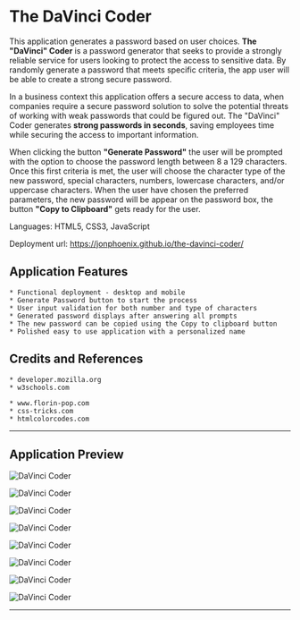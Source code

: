 # The DaVinci Coder

This application generates a password based on user choices. **The "DaVinci" Coder** is a password generator that seeks to provide a strongly reliable service for users looking to protect the access to sensitive data. By randomly generate a password that meets specific criteria, the app user will be able to create a strong secure password.

In a business context this application offers a secure access to data, when companies require a secure password solution to solve the potential threats of working with weak passwords that could be figured out. The "DaVinci" Coder generates **strong passwords in seconds**, saving employees time while securing the access to important information. 

When clicking the button **"Generate Password"** the user will be prompted with the option to choose the password length between 8 a 129 characters. Once this first criteria is met, the user will choose the character type of the new password, special characters, numbers, lowercase characters, and/or uppercase characters. When the user have chosen the preferred parameters, the new password will be appear on the password box, the button **"Copy to Clipboard"** gets ready for the user.

Languages: HTML5, CSS3, JavaScript

Deployment url: https://jonphoenix.github.io/the-davinci-coder/


## Application Features

```
* Functional deployment - desktop and mobile
* Generate Password button to start the process
* User input validation for both number and type of characters
* Generated password displays after answering all prompts
* The new password can be copied using the Copy to clipboard button
* Polished easy to use application with a personalized name

```
## Credits and References

```
* developer.mozilla.org
* w3schools.com

* www.florin-pop.com
* css-tricks.com
* htmlcolorcodes.com

```
- - -

## Application Preview

![DaVinci Coder](https://user-images.githubusercontent.com/65391199/86549438-7c9a3500-bef4-11ea-9986-c72c0d5b46c1.png)

![DaVinci Coder](https://user-images.githubusercontent.com/65391199/86549442-7f952580-bef4-11ea-8287-14ac368d74d7.png)

![DaVinci Coder](https://user-images.githubusercontent.com/65391199/86549445-802dbc00-bef4-11ea-900d-5348a89b447f.png)

![DaVinci Coder](https://user-images.githubusercontent.com/65391199/86549447-80c65280-bef4-11ea-858f-909bf21602e6.png)

![DaVinci Coder](https://user-images.githubusercontent.com/65391199/86549448-815ee900-bef4-11ea-9b9f-68c3f934b5aa.png)

![DaVinci Coder](https://user-images.githubusercontent.com/65391199/86549449-815ee900-bef4-11ea-8f6a-00c74160bf79.png)

![DaVinci Coder](https://user-images.githubusercontent.com/65391199/86549450-81f77f80-bef4-11ea-901c-0a8e0595abaa.png)

![DaVinci Coder](https://user-images.githubusercontent.com/65391199/86549452-81f77f80-bef4-11ea-9d46-9fa5e0fb2dba.png)

- - -
